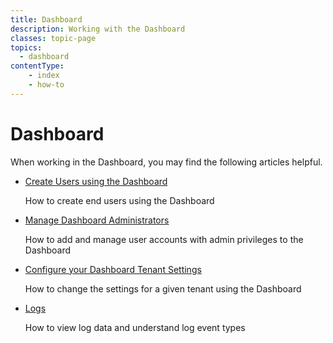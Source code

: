 ```yaml
---
title: Dashboard
description: Working with the Dashboard
classes: topic-page
topics:
  - dashboard
contentType: 
    - index
    - how-to
---
```


<div class="topic-page-header">
  <div data-name="example" class="topic-page-badge"></div>
  <h1>Dashboard</h1>
  <p>
    When working in the Dashboard, you may find the following articles helpful.
  </p>
</div>

<ul class="topic-links">
  <li>
    <i class="icon icon-budicon-715"></i><a href="/dashboard/creating-users-in-the-management-portal">Create Users using the Dashboard</a>
    <p>How to create end users using the Dashboard</p>
  </li>
  <li>
    <i class="icon icon-budicon-715"></i><a href="/dashboard/manage-dashboard-admins">Manage Dashboard Administrators</a>
    <p>How to add and manage user accounts with admin privileges to the Dashboard</p>
  </li>
  <li>
    <i class="icon icon-budicon-715"></i><a href="/dashboard/dashboard-tenant-settings">Configure your Dashboard Tenant Settings</a>
    <p>How to change the settings for a given tenant using the Dashboard</p>
  </li>
  <li>
    <i class="icon icon-budicon-715"></i><a href="/logs">Logs</a>
    <p>How to view log data and understand log event types</p>
  </li>
</ul>
